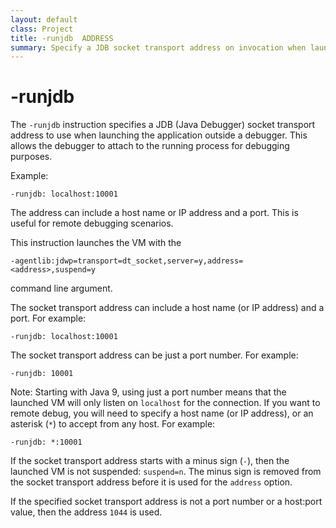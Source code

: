 ```yaml
---
layout: default
class: Project
title: -runjdb  ADDRESS
summary: Specify a JDB socket transport address on invocation when launched outside a debugger so the debugger can attach later. 
---
```


# -runjdb

The `-runjdb` instruction specifies a JDB (Java Debugger) socket transport address to use when launching the application outside a debugger. This allows the debugger to attach to the running process for debugging purposes.

Example:

```
-runjdb: localhost:10001
```

The address can include a host name or IP address and a port. This is useful for remote debugging scenarios.

This instruction launches the VM with the

    -agentlib:jdwp=transport=dt_socket,server=y,address=<address>,suspend=y
 
 command line argument.

The socket transport address can include a host name (or IP address) and a port. For example:

    -runjdb: localhost:10001

The socket transport address can be just a port number. For example:

    -runjdb: 10001

Note: Starting with Java 9, using just a port number means that the launched VM will only listen on `localhost` for the connection. If you want to remote debug, you will need to specify a host name (or IP address), or an asterisk (`*`) to accept from any host. For example:

    -runjdb: *:10001

If the socket transport address starts with a minus sign (`-`), then the launched VM is not suspended: `suspend=n`. The minus sign is removed from the socket transport address before it is used for the `address` option.

If the specified socket transport address is not a port number or a host:port value, then the address `1044` is used.
